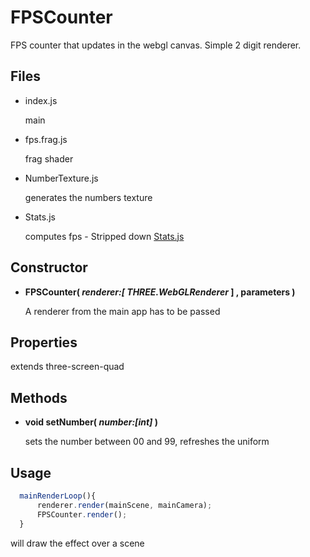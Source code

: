 # FPSCounter

FPS counter that updates in the webgl canvas. Simple 2 digit renderer.


## Files

* index.js

  main

* fps.frag.js

  frag shader


* NumberTexture.js

  generates the numbers texture

* Stats.js

  computes fps - Stripped down [Stats.js](https://github.com/mrdoob/stats.js/)



## Constructor




* **FPSCounter( *renderer:[ THREE.WebGLRenderer* ] , parameters )**

  A renderer from the main app has to be passed 


## Properties

extends three-screen-quad


## Methods

* **void setNumber( *number:[int]* )**

  sets the number between 00 and 99, refreshes the uniform
  
## Usage

  ```javascript
    mainRenderLoop(){
    	renderer.render(mainScene, mainCamera);
    	FPSCounter.render();
    }
  ```

  will draw the effect over a scene 
